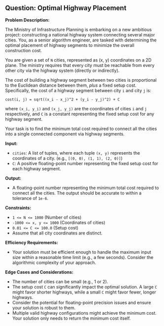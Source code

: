 ## Question: Optimal Highway Placement

**Problem Description:**

The Ministry of Infrastructure Planning is embarking on a new ambitious project: constructing a national highway system connecting several major cities. You, as a senior algorithm engineer, are tasked with determining the optimal placement of highway segments to minimize the overall construction cost.

You are given a set of `N` cities, represented as (x, y) coordinates on a 2D plane. The ministry requires that every city must be reachable from every other city via the highway system (directly or indirectly).

The cost of building a highway segment between two cities is proportional to the Euclidean distance between them, *plus* a fixed setup cost. Specifically, the cost of a highway segment between city `i` and city `j` is:

`cost(i, j) = sqrt((x_i - x_j)^2 + (y_i - y_j)^2) + C`

where `(x_i, y_i)` and `(x_j, y_j)` are the coordinates of cities `i` and `j` respectively, and `C` is a constant representing the fixed setup cost for any highway segment.

Your task is to find the minimum total cost required to connect all the cities into a single connected component via highway segments.

**Input:**

*   `cities`: A list of tuples, where each tuple `(x, y)` represents the coordinates of a city. (e.g., `[(0, 0), (1, 1), (2, 0)]`)
*   `C`: A positive floating-point number representing the fixed setup cost for each highway segment.

**Output:**

*   A floating-point number representing the minimum total cost required to connect all the cities. The output should be accurate to within a tolerance of `1e-6`.

**Constraints:**

*   `1 <= N <= 1000` (Number of cities)
*   `-1000 <= x, y <= 1000` (Coordinates of cities)
*   `0.01 <= C <= 100.0` (Setup cost)
*   Assume that all city coordinates are distinct.

**Efficiency Requirements:**

*   Your solution must be efficient enough to handle the maximum input size within a reasonable time limit (e.g., a few seconds).  Consider the algorithmic complexity of your approach.

**Edge Cases and Considerations:**

*   The number of cities can be small (e.g., 1 or 2).
*   The setup cost `C` can significantly impact the optimal solution. A large `C` might favor shorter highways, while a small `C` might favor fewer, longer highways.
*   Consider the potential for floating-point precision issues and ensure your solution is robust to them.
*   Multiple valid highway configurations might achieve the minimum cost. Your solution only needs to return the minimum cost itself.
